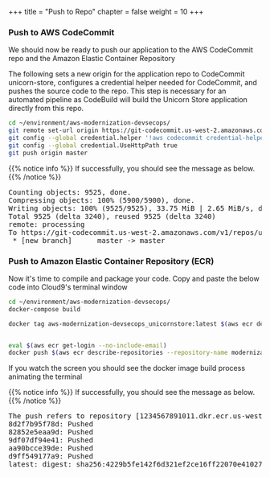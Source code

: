 +++
title = "Push to Repo"
chapter = false
weight = 10
+++

### Push to AWS CodeCommit
We should now be ready to push our application to the AWS CodeCommit repo and the Amazon Elastic Container Repository

The following sets a new origin for the application repo to CodeCommit unicorn-store, configures a credential helper needed for CodeCommit, and pushes the source code to the repo.  This step is necessary for an automated pipeline as CodeBuild will build the Unicorn Store application directly from this repo.

```bash
cd ~/environment/aws-modernization-devsecops/
git remote set-url origin https://git-codecommit.us-west-2.amazonaws.com/v1/repos/unicorn-store
git config --global credential.helper '!aws codecommit credential-helper $@'
git config --global credential.UseHttpPath true
git push origin master
```

{{% notice info %}}
If successfully, you should see the message as below.
{{% /notice %}}

<pre>
Counting objects: 9525, done.
Compressing objects: 100% (5900/5900), done.
Writing objects: 100% (9525/9525), 33.75 MiB | 2.65 MiB/s, done.
Total 9525 (delta 3240), reused 9525 (delta 3240)
remote: processing 
To https://git-codecommit.us-west-2.amazonaws.com/v1/repos/unicorn-store
 * [new branch]      master -> master
</pre>

### Push to Amazon Elastic Container Repository (ECR)
Now it's time to compile and package your code.  Copy and paste the below code into Cloud9's terminal window

```bash
cd ~/environment/aws-modernization-devsecops/
docker-compose build 

docker tag aws-modernization-devsecops_unicornstore:latest $(aws ecr describe-repositories --repository-name modernization-devsecops-workshop --query=repositories[0].repositoryUri --output=text):latest


eval $(aws ecr get-login --no-include-email)
docker push $(aws ecr describe-repositories --repository-name modernization-devsecops-workshop --query=repositories[0].repositoryUri --output=text):latest
```

If you watch the screen you should see the docker image build process animating the terminal

{{% notice info %}}
If successfully, you should see the message as below.
{{% /notice %}}

<pre>
The push refers to repository [1234567891011.dkr.ecr.us-west-2.amazonaws.com/modernization-unicorn-store]
8d2f7b95f78d: Pushed 
82852e5eaa9d: Pushed 
9df07df94e41: Pushed 
aa90bcce39de: Pushed 
d9ff549177a9: Pushed 
latest: digest: sha256:4229b5fe142f6d321ef2ce16ff22070e410272ee140e7eec51540a823dcd315a size: 1369
</pre>

